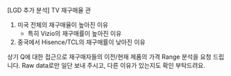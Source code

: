 [LGD 추가 분석] TV 재구매율 관

1. 미국 전체의 재구매율이 높아진 이유
    - 특히 Vizio의 재구매률이 높아진 이유
3. 중국에서 Hisence/TCL의 재구매률이 낮아진 이유

상기 Q에 대한 접근으로 재구매자들의 이전/현재 제품의 가격 Range 분석을 요청 드립니다.
Raw data로만 일단 보내 주시고, 다른 이유가 있는지도 확인 부탁드려요.
